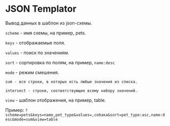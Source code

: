 # JSON Templator

Вывод данных в шаблон из json-схемы.

```scheme``` - имя схемы, на пример, pets.

```keys``` - отображаемые поля.

```values``` - поиск по значениям.

```sort``` - сортировка по полям, на пример, ```name:desc```

```mode``` - режим смешения.

    sum - все строки, в которых есть любые значения из списка.

    intersect - строки, соответствующие всему набору значений.

```view``` - шаблон отображения, на пример, table.

Пример: ```?scheme=pets&keys=name,pet_type&values=,собака&sort=pet_type:asc,name:desc&mode=sum&view=table```
